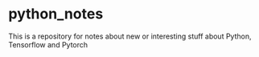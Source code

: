 # python_notes
This is a repository for notes about new or interesting stuff about Python, Tensorflow and Pytorch
